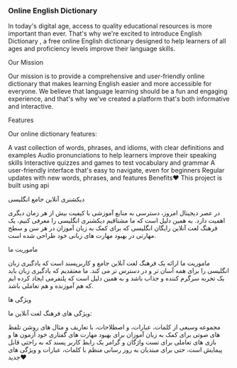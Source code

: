 ### Online English Dictionary

In today's digital age, access to quality educational resources is more important than ever. That's why we're excited to introduce English Dictionary
, a free online English dictionary designed to help learners of all ages and proficiency levels improve their language skills.

Our Mission

Our mission is to provide a comprehensive and user-friendly online dictionary that makes learning English easier and more accessible for everyone. We believe that language learning should be a fun and engaging experience, and that's why we've created a platform that's both informative and interactive.

Features

Our online dictionary features:

A vast collection of words, phrases, and idioms, with clear definitions and examples
Audio pronunciations to help learners improve their speaking skills
Interactive quizzes and games to test vocabulary and grammar
A user-friendly interface that's easy to navigate, even for beginners
Regular updates with new words, phrases, and features
Benefits❤️
This project is built using api 



دیکشنری آنلاین جامع انگلیسی

در عصر دیجیتال امروز، دسترسی به منابع آموزشی با کیفیت بیش از هر زمان دیگری اهمیت دارد. به همین دلیل است که ما مشتاقیم دیکشنری انگلیسی را معرفی کنیم، یک فرهنگ لغت آنلاین رایگان انگلیسی که برای کمک به زبان آموزان در هر سن و سطح مهارتی در بهبود مهارت های زبانی خود طراحی شده است.

ماموریت ما

ماموریت ما ارائه یک فرهنگ لغت آنلاین جامع و کاربرپسند است که یادگیری زبان انگلیسی را برای همه آسان تر و در دسترس تر می کند. ما معتقدیم که یادگیری زبان باید یک تجربه سرگرم کننده و جذاب باشد و به همین دلیل است که پلتفرمی ایجاد کرده ایم که هم آموزنده و هم تعاملی باشد.

ویژگی ها

ویژگی های فرهنگ لغت آنلاین ما:

مجموعه وسیعی از کلمات، عبارات، و اصطلاحات، با تعاریف و مثال های روشن
تلفظ های صوتی برای کمک به زبان آموزان برای بهبود مهارت های گفتاری خود
آزمون ها و بازی های تعاملی برای تست واژگان و گرامر
یک رابط کاربر پسند که به راحتی قابل پیمایش است، حتی برای مبتدیان
به روز رسانی منظم با کلمات، عبارات و ویژگی های جدید❤️
